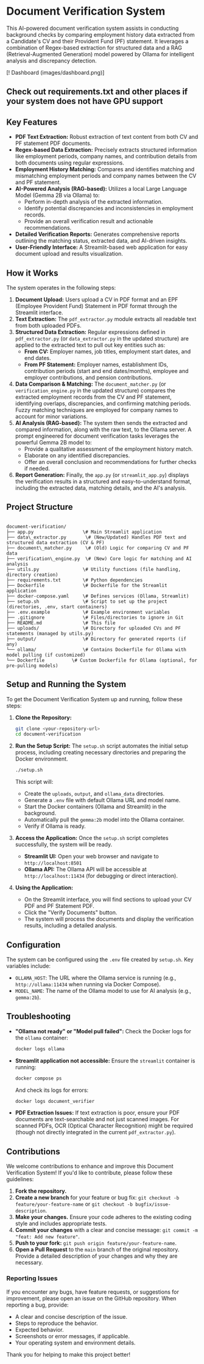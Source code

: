 # Document Verification System

This AI-powered document verification system assists in conducting background checks by comparing employment history data extracted from a Candidate's CV and their Provident Fund (PF) statement. It leverages a combination of Regex-based extraction for structured data and a RAG (Retrieval-Augmented Generation) model powered by Ollama for intelligent analysis and discrepancy detection.

[! Dashboard (images/dashboard.png)]

## Check out requirements.txt and other places if your system does not have GPU support

## Key Features

* **PDF Text Extraction:** Robust extraction of text content from both CV and PF statement PDF documents.
* **Regex-based Data Extraction:** Precisely extracts structured information like employment periods, company names, and contribution details from both documents using regular expressions.
* **Employment History Matching:** Compares and identifies matching and mismatching employment periods and company names between the CV and PF statement.
* **AI-Powered Analysis (RAG-based):** Utilizes a local Large Language Model (Gemma 2B via Ollama) to:
    * Perform in-depth analysis of the extracted information.
    * Identify potential discrepancies and inconsistencies in employment records.
    * Provide an overall verification result and actionable recommendations.
* **Detailed Verification Reports:** Generates comprehensive reports outlining the matching status, extracted data, and AI-driven insights.
* **User-Friendly Interface:** A Streamlit-based web application for easy document upload and results visualization.

## How it Works

The system operates in the following steps:

1.  **Document Upload:** Users upload a CV in PDF format and an EPF (Employee Provident Fund) Statement in PDF format through the Streamlit interface.
2.  **Text Extraction:** The `pdf_extractor.py` module extracts all readable text from both uploaded PDFs.
3.  **Structured Data Extraction:** Regular expressions defined in `pdf_extractor.py` (or `data_extractor.py` in the updated structure) are applied to the extracted text to pull out key entities such as:
    * **From CV:** Employer names, job titles, employment start dates, and end dates.
    * **From PF Statement:** Employer names, establishment IDs, contribution periods (start and end dates/months), employee and employer contributions, and pension contributions.
4.  **Data Comparison & Matching:** The `document_matcher.py` (or `verification_engine.py` in the updated structure) compares the extracted employment records from the CV and PF statement, identifying overlaps, discrepancies, and confirming matching periods. Fuzzy matching techniques are employed for company names to account for minor variations.
5.  **AI Analysis (RAG-based):** The system then sends the extracted and compared information, along with the raw text, to the Ollama server. A prompt engineered for document verification tasks leverages the powerful Gemma 2B model to:
    * Provide a qualitative assessment of the employment history match.
    * Elaborate on any identified discrepancies.
    * Offer an overall conclusion and recommendations for further checks if needed.
6.  **Report Generation:** Finally, the `app.py` (or `streamlit_app.py`) displays the verification results in a structured and easy-to-understand format, including the extracted data, matching details, and the AI's analysis.

## Project Structure

```

document-verification/
├── app.py                  \# Main Streamlit application
├── data\_extractor.py       \# (New/Updated) Handles PDF text and structured data extraction (CV & PF)
├── document\_matcher.py     \# (Old) Logic for comparing CV and PF data
├── verification\_engine.py  \# (New) Core logic for matching and AI analysis
├── utils.py                \# Utility functions (file handling, directory creation)
├── requirements.txt        \# Python dependencies
├── Dockerfile              \# Dockerfile for the Streamlit application
├── docker-compose.yaml     \# Defines services (Ollama, Streamlit)
├── setup.sh                \# Script to set up the project (directories, .env, start containers)
├── .env.example            \# Example environment variables
├── .gitignore              \# Files/directories to ignore in Git
├── README.md               \# This file
├── uploads/                \# Directory for uploaded CVs and PF statements (managed by utils.py)
├── output/                 \# Directory for generated reports (if any)
└── ollama/                 \# Contains Dockerfile for Ollama with model pulling (if customized)
└── Dockerfile          \# Custom Dockerfile for Ollama (optional, for pre-pulling models)

````

## Setup and Running the System

To get the Document Verification System up and running, follow these steps:

1.  **Clone the Repository:**
    ```bash
    git clone <your-repository-url>
    cd document-verification
    ```

2.  **Run the Setup Script:**
    The `setup.sh` script automates the initial setup process, including creating necessary directories and preparing the Docker environment.

    ```bash
    ./setup.sh
    ```
    This script will:
    * Create the `uploads`, `output`, and `ollama_data` directories.
    * Generate a `.env` file with default Ollama URL and model name.
    * Start the Docker containers (Ollama and Streamlit) in the background.
    * Automatically pull the `gemma:2b` model into the Ollama container.
    * Verify if Ollama is ready.

3.  **Access the Application:**
    Once the `setup.sh` script completes successfully, the system will be ready.

    * **Streamlit UI:** Open your web browser and navigate to `http://localhost:8501`
    * **Ollama API:** The Ollama API will be accessible at `http://localhost:11434` (for debugging or direct interaction).

4.  **Using the Application:**
    * On the Streamlit interface, you will find sections to upload your CV PDF and PF Statement PDF.
    * Click the "Verify Documents" button.
    * The system will process the documents and display the verification results, including a detailed analysis.

## Configuration

The system can be configured using the `.env` file created by `setup.sh`. Key variables include:

* `OLLAMA_HOST`: The URL where the Ollama service is running (e.g., `http://ollama:11434` when running via Docker Compose).
* `MODEL_NAME`: The name of the Ollama model to use for AI analysis (e.g., `gemma:2b`).

## Troubleshooting

* **"Ollama not ready" or "Model pull failed":** Check the Docker logs for the `ollama` container:
    ```bash
    docker logs ollama
    ```
* **Streamlit application not accessible:** Ensure the `streamlit` container is running:
    ```bash
    docker compose ps
    ```
    And check its logs for errors:
    ```bash
    docker logs document_verifier
    ```
* **PDF Extraction Issues:** If text extraction is poor, ensure your PDF documents are text-searchable and not just scanned images. For scanned PDFs, OCR (Optical Character Recognition) might be required (though not directly integrated in the current `pdf_extractor.py`).

## Contributions

We welcome contributions to enhance and improve this Document Verification System! If you'd like to contribute, please follow these guidelines:

1.  **Fork the repository.**
2.  **Create a new branch** for your feature or bug fix: `git checkout -b feature/your-feature-name` or `git checkout -b bugfix/issue-description`.
3.  **Make your changes.** Ensure your code adheres to the existing coding style and includes appropriate tests.
4.  **Commit your changes** with a clear and concise message: `git commit -m "feat: Add new feature"`.
5.  **Push to your fork:** `git push origin feature/your-feature-name`.
6.  **Open a Pull Request** to the `main` branch of the original repository. Provide a detailed description of your changes and why they are necessary.

### Reporting Issues

If you encounter any bugs, have feature requests, or suggestions for improvement, please open an issue on the GitHub repository. When reporting a bug, provide:

* A clear and concise description of the issue.
* Steps to reproduce the behavior.
* Expected behavior.
* Screenshots or error messages, if applicable.
* Your operating system and environment details.

Thank you for helping to make this project better!
